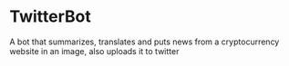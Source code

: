 # TwitterBot

A bot that summarizes, translates and puts news from a cryptocurrency website in an image, also uploads it to twitter
